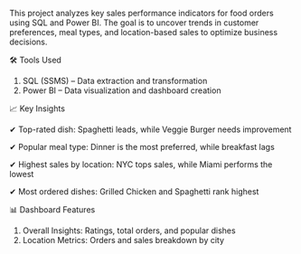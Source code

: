 This project analyzes key sales performance indicators for food orders using SQL and Power BI. The goal is to uncover trends in customer preferences, meal types, and location-based sales to optimize business decisions.

🛠️ Tools Used

1) SQL (SSMS) – Data extraction and transformation
2) Power BI – Data visualization and dashboard creation

📈 Key Insights

✔ Top-rated dish: Spaghetti leads, while Veggie Burger needs improvement

✔ Popular meal type: Dinner is the most preferred, while breakfast lags

✔ Highest sales by location: NYC tops sales, while Miami performs the lowest

✔ Most ordered dishes: Grilled Chicken and Spaghetti rank highest

📊 Dashboard Features

1) Overall Insights: Ratings, total orders, and popular dishes
2) Location Metrics: Orders and sales breakdown by city
